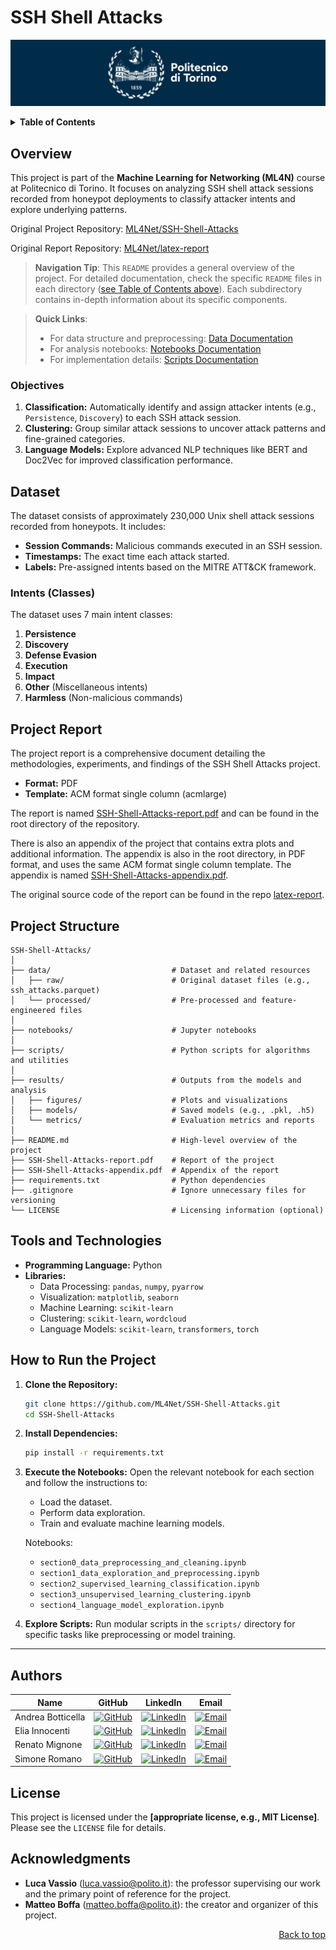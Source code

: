 # SSH Shell Attacks

![polito](resources/logo_polito.jpg)

<!-- TODO: add badges ? -->

<!-- ## Table of Contents -->

<details closed>
<summary><b>Table of Contents</b></summary>
 
&nbsp;• [Overview](#overview) <br>
&nbsp;• [Dataset](#dataset) <br>
&nbsp;• [Project Report](#project-report) <br>
&nbsp;• [Project Structure](#project-structure) <br>
&nbsp;• [Tools and Technologies](#tools-and-technologies) <br>
&nbsp;• [How to Run the Project](#how-to-run-the-project) <br>
&nbsp;• [Detailed Documentation](#detailed-documentation) <br>
&nbsp;&nbsp;&nbsp;&nbsp;&nbsp;• [Data Directory](data/README.md) <br>
&nbsp;&nbsp;&nbsp;&nbsp;&nbsp;• [Notebooks Directory](notebooks/README.md) <br>
&nbsp;&nbsp;&nbsp;&nbsp;&nbsp;• [Results Directory](results/README.md) <br>
&nbsp;&nbsp;&nbsp;&nbsp;&nbsp;• [Scripts Directory](scripts/README.md) <br>
&nbsp;&nbsp;&nbsp;&nbsp;&nbsp;• [Tests Directory](tests/README.md) <br>
&nbsp;• [Authors](#authors) <br>
&nbsp;• [License](#license) <br>
&nbsp;• [Acknowledgments](#acknowledgments) <br>

<div align="right">
<i>Last updated: January 2025</i>
</div>

</details>

## Overview

This project is part of the **Machine Learning for Networking (ML4N)** course at Politecnico di Torino. It focuses on analyzing SSH shell attack sessions recorded from honeypot deployments to classify attacker intents and explore underlying patterns.

Original Project Repository: [ML4Net/SSH-Shell-Attacks](https://github.com/ML4Net/SSH-Shell-Attacks)

Original Report Repository: [ML4Net/latex-report](https://github.com/ML4Net/latex-report)

> **Navigation Tip**: This `README` provides a general overview of the project. For detailed documentation, check the specific `README` files in each directory ([see Table of Contents above](#table-of-contents)). Each subdirectory contains in-depth information about its specific components.

> **Quick Links**:
>
> - For data structure and preprocessing: [Data Documentation](data/README.md)
> - For analysis notebooks: [Notebooks Documentation](notebooks/README.md)
> - For implementation details: [Scripts Documentation](scripts/README.md)

### Objectives

1. **Classification:** Automatically identify and assign attacker intents (e.g., `Persistence`, `Discovery`) to each SSH attack session.
2. **Clustering:** Group similar attack sessions to uncover attack patterns and fine-grained categories.
3. **Language Models:** Explore advanced NLP techniques like BERT and Doc2Vec for improved classification performance.

## Dataset

The dataset consists of approximately 230,000 Unix shell attack sessions recorded from honeypots. It includes:

- **Session Commands:** Malicious commands executed in an SSH session.
- **Timestamps:** The exact time each attack started.
- **Labels:** Pre-assigned intents based on the MITRE ATT&CK framework.

### Intents (Classes)

The dataset uses 7 main intent classes:

1. **Persistence**
2. **Discovery**
3. **Defense Evasion**
4. **Execution**
5. **Impact**
6. **Other** (Miscellaneous intents)
7. **Harmless** (Non-malicious commands)

## Project Report

The project report is a comprehensive document detailing the methodologies, experiments, and findings of the SSH Shell Attacks project.

- **Format:** PDF
- **Template:** ACM format single column (acmlarge)

The report is named [SSH-Shell-Attacks-report.pdf](SSH-Shell-Attacks-report.pdf) and can be found in the root directory of the repository.

There is also an appendix of the project that contains extra plots and additional information. The appendix is also in the root directory, in PDF format, and uses the same ACM format single column template. The appendix is named [SSH-Shell-Attacks-appendix.pdf](SSH-Shell-Attacks-appendix.pdf).

The original source code of the report can be found in the repo [latex-report](https://github.com/ML4Net/latex-report).

## Project Structure

```plaintext
SSH-Shell-Attacks/
│
├── data/                           # Dataset and related resources
│   ├── raw/                        # Original dataset files (e.g., ssh_attacks.parquet)
│   └── processed/                  # Pre-processed and feature-engineered files
│
├── notebooks/                      # Jupyter notebooks
│
├── scripts/                        # Python scripts for algorithms and utilities
│
├── results/                        # Outputs from the models and analysis
│   ├── figures/                    # Plots and visualizations
│   ├── models/                     # Saved models (e.g., .pkl, .h5)
│   └── metrics/                    # Evaluation metrics and reports
│
├── README.md                       # High-level overview of the project
├── SSH-Shell-Attacks-report.pdf    # Report of the project
├── SSH-Shell-Attacks-appendix.pdf  # Appendix of the report
├── requirements.txt                # Python dependencies
├── .gitignore                      # Ignore unnecessary files for versioning
└── LICENSE                         # Licensing information (optional)
```

## Tools and Technologies

- **Programming Language:** Python
- **Libraries:**
  - Data Processing: `pandas`, `numpy`, `pyarrow`
  - Visualization: `matplotlib`, `seaborn`
  - Machine Learning: `scikit-learn`
  - Clustering: `scikit-learn`, `wordcloud`
  - Language Models: `scikit-learn`, `transformers`, `torch`

## How to Run the Project

1. **Clone the Repository:**

   ```bash
   git clone https://github.com/ML4Net/SSH-Shell-Attacks.git
   cd SSH-Shell-Attacks
   ```

2. **Install Dependencies:**

   ```bash
   pip install -r requirements.txt
   ```

3. **Execute the Notebooks:**
   Open the relevant notebook for each section and follow the instructions to:

   - Load the dataset.
   - Perform data exploration.
   - Train and evaluate machine learning models.

   Notebooks:

   - `section0_data_preprocessing_and_cleaning.ipynb`
   - `section1_data_exploration_and_preprocessing.ipynb`
   - `section2_supervised_learning_classification.ipynb`
   - `section3_unsupervised_learning_clustering.ipynb`
   - `section4_language_model_exploration.ipynb`

4. **Explore Scripts:**
   Run modular scripts in the `scripts/` directory for specific tasks like preprocessing or model training.

---

## Authors

| Name              | GitHub                                                                                                               | LinkedIn                                                                                                                                  | Email                                                                                                            |
| ----------------- | -------------------------------------------------------------------------------------------------------------------- | ----------------------------------------------------------------------------------------------------------------------------------------- | ---------------------------------------------------------------------------------------------------------------- |
| Andrea Botticella | [![GitHub](https://img.shields.io/badge/GitHub-Profile-informational?logo=github)](https://github.com/Botti01)       | [![LinkedIn](https://img.shields.io/badge/LinkedIn-Profile-blue?logo=linkedin)](https://www.linkedin.com/in/andrea-botticella-353169293/) | [![Email](https://img.shields.io/badge/Email-Send-blue?logo=gmail)](mailto:andrea.botticella@studenti.polito.it) |
| Elia Innocenti    | [![GitHub](https://img.shields.io/badge/GitHub-Profile-informational?logo=github)](https://github.com/eliainnocenti) | [![LinkedIn](https://img.shields.io/badge/LinkedIn-Profile-blue?logo=linkedin)](https://www.linkedin.com/in/eliainnocenti/)               | [![Email](https://img.shields.io/badge/Email-Send-blue?logo=gmail)](mailto:elia.innocenti@studenti.polito.it)    |
| Renato Mignone    | [![GitHub](https://img.shields.io/badge/GitHub-Profile-informational?logo=github)](https://github.com/RenatoMignone) | [![LinkedIn](https://img.shields.io/badge/LinkedIn-Profile-blue?logo=linkedin)](https://www.linkedin.com/in/renato-mignone/)              | [![Email](https://img.shields.io/badge/Email-Send-blue?logo=gmail)](mailto:renato.mignone@studenti.polito.it)    |
| Simone Romano     | [![GitHub](https://img.shields.io/badge/GitHub-Profile-informational?logo=github)](https://github.com/sroman0)       | [![LinkedIn](https://img.shields.io/badge/LinkedIn-Profile-blue?logo=linkedin)](https://www.linkedin.com/in/simone-romano-383277307/)     | [![Email](https://img.shields.io/badge/Email-Send-blue?logo=gmail)](mailto:simone.romano2@studenti.polito.it)    |

## License

This project is licensed under the **[appropriate license, e.g., MIT License]**. Please see the `LICENSE` file for details.

## Acknowledgments

- **Luca Vassio** ([luca.vassio@polito.it](mailto:luca.vassio@polito.it)): the professor supervising our work and the primary point of reference for the project.
- **Matteo Boffa** ([matteo.boffa@polito.it](mailto:matteo.boffa@polito.it)): the creator and organizer of this project.

<div align="right">
<a href="#top">Back to top</a>
</div>
